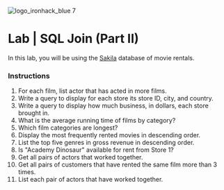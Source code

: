 ![logo_ironhack_blue 7](https://user-images.githubusercontent.com/23629340/40541063-a07a0a8a-601a-11e8-91b5-2f13e4e6b441.png)

# Lab | SQL Join (Part II)

In this lab, you will be using the [Sakila](https://dev.mysql.com/doc/sakila/en/) database of movie rentals.

### Instructions

1. For each film, list actor that has acted in more films.
2. Write a query to display for each store its store ID, city, and country.
3. Write a query to display how much business, in dollars, each store brought in.
4. What is the average running time of films by category?
5. Which film categories are longest?
6. Display the most frequently rented movies in descending order.
7. List the top five genres in gross revenue in descending order.
8. Is "Academy Dinosaur" available for rent from Store 1?
9. Get all pairs of actors that worked together.
10. Get all pairs of customers that have rented the same film more than 3 times.
11. List each pair of actors that have worked together.
